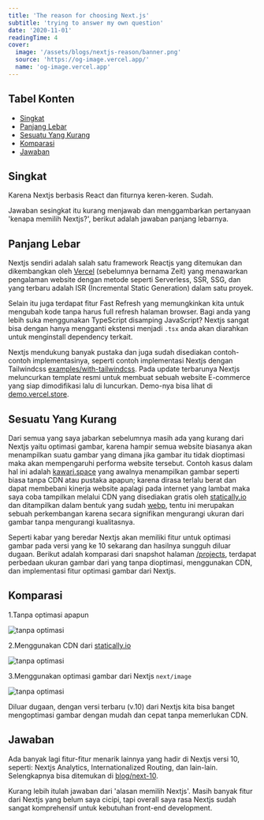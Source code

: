 ```yaml
---
title: 'The reason for choosing Next.js'
subtitle: 'trying to answer my own question'
date: '2020-11-01'
readingTime: 4
cover:
  image: '/assets/blogs/nextjs-reason/banner.png'
  source: 'https://og-image.vercel.app/'
  name: 'og-image.vercel.app'
---
```


## Tabel Konten

- [Singkat](#singkat)
- [Panjang Lebar](#panjang-lebar)
- [Sesuatu Yang Kurang](#sesuatu-yang-kurang)
- [Komparasi](#komparasi)
- [Jawaban](#jawaban)

## <a name='singkat'>Singkat</a>

Karena Nextjs berbasis React dan fiturnya keren-keren. Sudah.

Jawaban sesingkat itu kurang menjawab dan menggambarkan pertanyaan 'kenapa memilih Nextjs?', berikut adalah jawaban panjang lebarnya.

## <a name='panjang-lebar'>Panjang Lebar</a>

Nextjs sendiri adalah salah satu framework Reactjs yang ditemukan dan dikembangkan oleh [Vercel](https://vercel.com) (sebelumnya bernama Zeit) yang menawarkan pengalaman website dengan metode seperti Serverless, SSR, SSG, dan yang terbaru adalah ISR (Incremental Static Generation) dalam satu proyek.

Selain itu juga terdapat fitur Fast Refresh yang memungkinkan kita untuk mengubah kode tanpa harus full refresh halaman browser. Bagi anda yang lebih suka menggunakan TypeScript disamping JavaScript? Nextjs sangat bisa dengan hanya mengganti ekstensi menjadi `.tsx` anda akan diarahkan untuk menginstall dependency terkait.

Nextjs mendukung banyak pustaka dan juga sudah disediakan contoh-contoh implementasinya, seperti contoh implementasi Nextjs dengan Tailwindcss [examples/with-tailwindcss](https://github.com/vercel/next.js/tree/canary/examples/with-tailwindcss). Pada update terbarunya Nextjs meluncurkan template resmi untuk membuat sebuah website E-commerce yang siap dimodifikasi lalu di luncurkan. Demo-nya bisa lihat di [demo.vercel.store](https://demo.vercel.store/).

## <a name='sesuatu-yang-kurang'>Sesuatu Yang Kurang</a>

Dari semua yang saya jabarkan sebelumnya masih ada yang kurang dari Nextjs yaitu optimasi gambar, karena hampir semua website biasanya akan menampilkan suatu gambar yang dimana jika gambar itu tidak dioptimasi maka akan mempengaruhi performa website tersebut. Contoh kasus dalam hal ini adalah [kawari.space](https://kawari.space) yang awalnya menampilkan gambar seperti biasa tanpa CDN atau pustaka apapun; karena dirasa terlalu berat dan dapat membebani kinerja website apalagi pada internet yang lambat maka saya coba tampilkan melalui CDN yang disediakan gratis oleh [statically.io](https://statically.io/) dan ditampilkan dalam bentuk yang sudah [webp](https://developer.mozilla.org/en-US/docs/Glossary/webp), tentu ini merupakan sebuah perkembangan karena secara signifikan mengurangi ukuran dari gambar tanpa mengurangi kualitasnya.

Seperti kabar yang beredar Nextjs akan memiliki fitur untuk optimasi gambar pada versi yang ke 10 sekarang dan hasilnya sungguh diluar dugaan. Berikut adalah komparasi dari snapshot halaman [/projects](https://kawari.space/projects), terdapat perbedaan ukuran gambar dari yang tanpa dioptimasi, menggunakan CDN, dan implementasi fitur optimasi gambar dari Nextjs.

## <a name='komparasi'>Komparasi</a>

1.Tanpa optimasi apapun

![tanpa optimasi](https://cdn.statically.io/img/kawari.space/f=auto/assets/blogs/nextjs-reason/default.png)

2.Menggunakan CDN dari [statically.io](https://statically.io/)

![tanpa optimasi](https://cdn.statically.io/img/kawari.space/f=auto/assets/blogs/nextjs-reason/statically.png)

3.Menggunakan optimasi gambar dari Nextjs `next/image`

![tanpa optimasi](https://cdn.statically.io/img/kawari.space/f=auto/assets/blogs/nextjs-reason/next-image.png)

Diluar dugaan, dengan versi terbaru (v.10) dari Nextjs kita bisa banget mengoptimasi gambar dengan mudah dan cepat tanpa memerlukan CDN.

## <a name='jawaban'>Jawaban</a>

Ada banyak lagi fitur-fitur menarik lainnya yang hadir di Nextjs versi 10, seperti: Nextjs Analytics, Internationalized Routing, dan lain-lain. Selengkapnya bisa ditemukan di [blog/next-10](https://nextjs.org/blog/next-10).

Kurang lebih itulah jawaban dari 'alasan memilih Nextjs'. Masih banyak fitur dari Nextjs yang belum saya cicipi, tapi overall saya rasa Nextjs sudah sangat komprehensif untuk kebutuhan front-end development.
